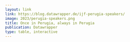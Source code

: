 ```yaml
---
layout: link
link: https://blog.datawrapper.de/ijf-perugia-speakers/
image: 2023/perugia-speakers.png
title: Once in Perugia, always in Perugia
publication: Datawrapper
type: table, interactive
---
```

